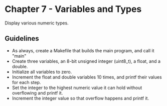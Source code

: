 # Chapter 7 - Variables and Types

Display various numeric types.

## Guidelines

* As always, create a Makefile that builds the main program, and call it "main"
* Create three variables, an 8-bit unsigned integer (uint8_t), a float, and a double.
* Initialize all variables to zero.
* Increment the float and double variables 10 times, and printf their values for each step.
* Set the integer to the highest numeric value it can hold without overflowing and printf it.
* Increment the integer value so that overflow happens and printf it.
